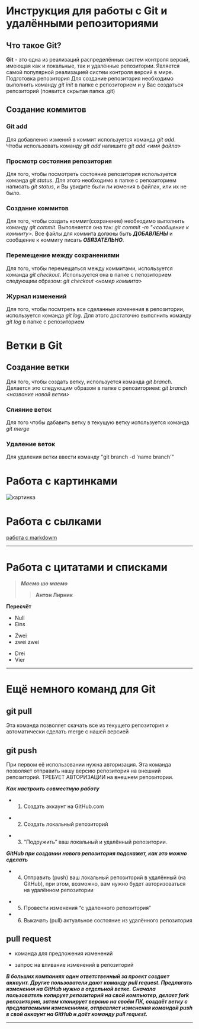 # **Инструкция для работы с Git и удалёнными репозиториями**

## **Что такое Git?**
**Git** - это одна из реализаций распределённых систем контроля версий, имеющая как и локальные, так и удалённые репозитории. Является самой популярной реализацией систем контроля версий в мире.
Подготовка репозитория
Для создание репозитория необходимо выполнить команду *git init*  в папке с репозиторием и у Вас создаться репозиторий (появится скрытая папка .git)

## **Создание коммитов**

### **Git add**
Для добавления измений в коммит используется команда *git add*. Чтобы использовать команду *git add* напишите *git add <имя файла>*

### **Просмотр состояния репозитория**
Для того, чтобы посмотреть состояние репозитория используется команда *git status*. Для этого необходимо в папке с репозиторием написать *git status*, и Вы увидите были ли измения в файлах, или их не было.

### **Создание коммитов**
Для того, чтобы создать коммит(сохранение) необходимо выполнить команду *git commit*. Выполняется она так: *git commit -m "<сообщение к коммиту>*. Все файлы для коммита должны быть ***ДОБАВЛЕНЫ*** и сообщение к коммиту писать ***ОБЯЗАТЕЛЬНО***.

### **Перемещение между сохранениями**
Для того, чтобы перемещаться между коммитами, используется команда *git checkout*. Используется она в папке с пепозиторием следующим образом: *git checkout <номер коммита>*

### **Журнал изменений**
Для того, чтобы посмтреть все сделанные изменения в репозитории, используется команда *git log*. Для этого достаточно выполнить команду *git log* в папке с репозиторием

# **Ветки в Git**

## **Создание ветки**

Для того, чтобы создать ветку, используется команда *git branch*. Делается это следующим образом в папке с репозиторием: *git branch <название новой ветки>*

### **Слияние веток**

Для того чтобы дабавить ветку в текущую ветку используется команда *git merge <name branch>*

### **Удаление веток**
Для удаления ветки ввести команду "git branch -d 'name branch'"

# **Работа с картинками**

![картинка](https://i.artfile.me/wallpaper/02-07-2015/1920x1080/priroda-molniya--groza-groza-946358.jpg)

# **Работа с сылками**

[работа с markdowm](https://gist.github.com/Jekins/2bf2d0638163f1294637)

---

# **Работа с цитатами и списками**

> ***Маемо шо маемо***
>> **Антон Лирник**

**Пересчёт**

* Null
* Eins
- Zwei
- zwei zwei
+ Drei
+ Vier

---

# **Ещё немного команд для Git**

## **git pull**
Эта команда позволяет скачать все из текущего репозитория и автоматически сделать merge с нашей версией

## **git push**
При первом её использовании нужна авторизация.
Эта команда позволяет отправить нашу версию репозитория на внешний репозиторий. ТРЕБУЕТ АВТОРИЗАЦИИ на внешнем репозитории.

***Как настроить совместную работу***

+ 1. Создать аккаунт на GitHub.com
- 2. Создать локальный репозиторий
+ 3. “Подружить” ваш локальный и удалённый репозитории. 
    
***GitHub при создании нового репозитория подскажет, как это можно сделать***
    
- 4. Отправить (push) ваш локальный репозиторий в удалённый (на GitHub), при этом, возможно, вам нужно будет авторизоваться на удалённом репозитории
+ 5. Провести изменения “с удаленного репозитория”
+ 6. Выкачать (pull) актуальное состояние из удалённого репозитория

## **pull request**

- команда для предложения изменений 

- запрос на вливание изменений в репозиторий

***В больших компаниях один ответственный за проект создает аккаунт. Другие пользователи дают команду **pull request**. Предлагать изменения на GitHub нужно в отдельной ветке.*** 
***Сначала пользователь копирует репозиторий на свой компьютер, делает fork репозитория, затем клонирует версию на своём ПК, создаёт ветку с предлагаемыми изменениями, отправляет изменения командой push в свой аккаунт на GitHub и даёт команду pull request.***

---